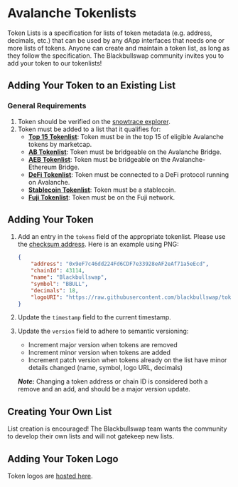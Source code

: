 # Avalanche Tokenlists

Token Lists is a specification for lists of token metadata (e.g. address, decimals, etc.) that can be used by any dApp
interfaces that needs one or more lists of tokens. Anyone can create and maintain a token list, as long as they follow
the specification. The Blackbullswap community invites you to add your token to our tokenlists!


## Adding Your Token to an Existing List


### General Requirements
1. Token should be verified on the [snowtrace explorer](https://snowtrace.io/verifyContract).
2. Token must be added to a list that it qualifies for:
    * **[Top 15 Tokenlist](./top15.tokenlist.json)**: Token must be in the top 15 of eligible Avalanche tokens by marketcap.
    * **[AB Tokenlist](./ab.tokenlist.json)**: Token must be bridgeable on the Avalanche Bridge.
    * **[AEB Tokenlist](./aeb.tokenlist.json)**: Token must be bridgeable on the Avalanche-Ethereum Bridge.
    * **[DeFi Tokenlist](./defi.tokenlist.json)**: Token must be connected to a DeFi protocol running on Avalanche.
    * **[Stablecoin Tokenlist](./stablecoin.tokenlist.json)**: Token must be a stablecoin.
    * **[Fuji Tokenlist](./fuji.tokenlist.json)**: Token must be on the Fuji network.


## Adding Your Token
1. Add an entry in the `tokens` field of the appropriate tokenlist. Please use the [checksum address](https://docs.ethers.io/v5/api/utils/address/#address). Here is an example using PNG:
    ```json
    {
        "address": "0x9eF7c46dd224Fd6CDF7e33928eAF2eAf71a5eEcd",
        "chainId": 43114,
        "name": "Blackbullswap",
        "symbol": "BBULL",
        "decimals": 18,
        "logoURI": "https://raw.githubusercontent.com/blackbullswap/tokenList/main/assets/0x9eF7c46dd224Fd6CDF7e33928eAF2eAf71a5eEcd/logo.png"
    }
    ```
2. Update the `timestamp` field to the current timestamp.
3. Update the `version` field to adhere to semantic versioning:

    * Increment major version when tokens are removed
    * Increment minor version when tokens are added
    * Increment patch version when tokens already on the list have minor details changed (name, symbol, logo URL, decimals)

    ***Note:*** Changing a token address or chain ID is considered both a remove and an add, and should be a major version update.


## Creating Your Own List

List creation is encouraged! The Blackbullswap team wants the community to develop their own lists and will not gatekeep new lists.


## Adding Your Token Logo

Token logos are [hosted here](https://github.com/blackbullswap/tokenList).
